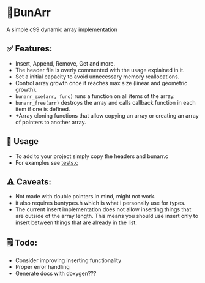 # 🐇BunArr
A simple c99 dynamic array implementation

## ✅ Features:

- Insert, Append, Remove, Get and more.
- The header file is overly commented with the usage explained in it.
- Set a initial capacity to avoid unnecessary memory reallocations.
- Control array growth once it reaches max size (linear and geometric growth).
- `bunarr_exe(arr, func)` runs a function on all items of the array.
- `bunarr_free(arr)` destroys the array and calls callback function in each item if one is defined.
- +Array cloning functions that allow copying an array or creating an array of pointers to another array.

## 💾 Usage 

- To add to your project simply copy the headers and bunarr.c
- For examples see [tests.c](tests.c)

## ⚠️  Caveats:

- Not made with double pointers in mind, might not work.
- it also requires buntypes.h which is what i personally use for types.
- The current insert implementation does not allow inserting things that are outside of the array length.
This means you should use insert only to insert between things that are already in the list.

## 🗒️ Todo:

- Consider improving inserting functionality
- Proper error handling
- Generate docs with doxygen???
